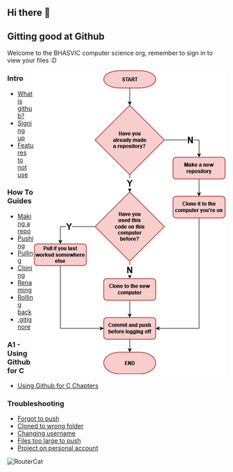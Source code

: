## Hi there 👋
## Gitting good at Github

Welcome to the BHASVIC computer science org, remember to sign in to view your files :D

<img align="right" src="https://github.com/BHASVIC-CompSci/.github/blob/main/profile/Media/githubFlowchart.png">

### Intro
- [What is github?](https://github.com/BHASVIC-CompSci/.github/blob/main/profile/Guides/whatIsGithub.md)
- [Signing up](https://github.com/BHASVIC-CompSci/.github/blob/main/profile/Guides/signingUp.md)
- [Features to not use](https://github.com/BHASVIC-CompSci/.github/blob/main/profile/Guides/featuresNotUse.md)


### How To Guides
- [Making a repo](https://github.com/BHASVIC-CompSci/.github/blob/main/profile/Guides/makingRepo.md)
- [Pushing](https://github.com/BHASVIC-CompSci/.github/blob/main/profile/Guides/pushing.md)
- [Pulling](https://github.com/BHASVIC-CompSci/.github/blob/main/profile/Guides/pulling.md)
- [Cloning](https://github.com/BHASVIC-CompSci/.github/blob/main/profile/Guides/cloning.md)
- [Renaming](https://github.com/BHASVIC-CompSci/.github/blob/main/profile/Guides/renaming.md)
- [Rolling back](https://github.com/BHASVIC-CompSci/.github/blob/main/profile/Guides/rollingBack.md)
- [.gitignore](https://github.com/BHASVIC-CompSci/.github/blob/main/profile/Guides/gitignore.md)


### A1 - Using Github for C
- [Using Github for C Chapters](https://github.com/BHASVIC-CompSci/.github/blob/main/profile/Guides/usingGithubCChapters.md)


### Troubleshooting
- [Forgot to push](https://github.com/BHASVIC-CompSci/.github/blob/main/profile/Troubleshooting/forgotPush.md)
- [Cloned to wrong folder](https://github.com/BHASVIC-CompSci/.github/blob/main/profile/Troubleshooting/moveLocalRepository.md)
- [Changing username](https://github.com/BHASVIC-CompSci/.github/blob/main/profile/Troubleshooting/changeUsername.md)
- [Files too large to push](https://github.com/BHASVIC-CompSci/.github/blob/main/profile/Troubleshooting/filesTooLarge.md)
- [Project on personal account](https://github.com/BHASVIC-CompSci/.github/blob/main/profile/Troubleshooting/personalAccount.md)


<!--
### Old

### Getting started

Here is information for you on how to use Github in college. Please **read the information below carefully** as it may differ from what you've done before. Following this is important to make sure we can maintain your accounts.

### Test links
[Checking out](Guides/checkingOut.md)

### Username / Repository names

#### Username
Please make sure your username fits the pattern of 'BHASVIC-{CollegeUsername}, EG: BHASVIC-JonathanAnderson21 (Write your username in without the dot). We need this written exactly in this format so check it carefully. If you need to change it you can find the change username button [here](https://github.com/settings/admin)

#### Naming repositories

Firstly make sure you are making the repository inside the BHASVIC org and not on your personal profile. This means your teacher will be able to access it without you having to invite them individually and you can easily invite team members to work with. You can find a direct link to do that [here](https://github.com/organizations/BHASVIC-CompSci/repositories/new)


Each repository needs to follow the pattern of '{CollegeUsername}-{What the repository is for}, EG: "bsanders-CChapters" (Write your username in without the dot). Repositories must have your username written beforehand for our system to recognise them. Please make sure that **repository names are sensible** to help you and us identify what they're for (not "Code" or "andjksadjsakjd").

### Tips for repositories
- Create your repository in the same folder your project is currently in, it'll then automatically add all your existing files
- When making a new repository there's an option for .gitignore, make sure to use this! Just choose the language your project is in (e.g. unity)
- If your repository is in the wrong place you can fix this by copying and pasting the .git file and folder (which is hidden) into the right place, more details [here](https://stackoverflow.com/questions/11384928/change-git-repository-directory-location)

### Tutorials
Before starting please watch and follow the instructions in this [tutorial video](https://youtu.be/ci3W1T88mzw)

For details on how github works overall, an overview of what you need to know and step by step instructions see [Tim's Quick and Dirty Github Guide](https://bhasvic.sharepoint.com/:b:/s/BHA_Subjects_CSC/EVP8CAnDv7JDjCWpo6lepxIBf4STZ8b24-5bvfcQPwzZkw?e=Gb2Sfm) 

You can view the full github documentation [here](https://docs.github.com/en) for tutorials on how to get started, and can find the Hello World project [here](https://docs.github.com/en/get-started/quickstart/hello-world).

 Don't worry about getting too in depth with things like branches and merges at the start, as long as you know how to create repositories and use them locally. The easiest way to do this is with [Github Desktop](https://docs.github.com/en/desktop/installing-and-configuring-github-desktop/overview/getting-started-with-github-desktop).

-->

            
            
            
            
            
            
![RouterCat](https://user-images.githubusercontent.com/117088088/199063633-6460322c-0f03-4dc6-9cf2-282b245dcaa2.png)
